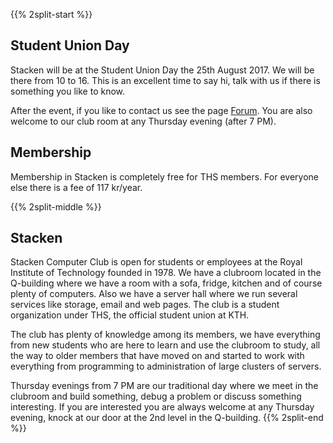<!-- 
.. title: Kårens Dag
.. slug: unionday
.. description:
-->

{{% 2split-start %}}
## Student Union Day
Stacken will be at the Student Union Day the 25th August 2017. We
will be there from 10 to 16. This is an excellent time to say hi,
talk with us if there is something you like to know.

After the event, if you like to contact us see the page
[Forum](forum). You are also welcome to our club room at any
Thursday evening (after 7 PM).

## Membership
Membership in Stacken is completely free for THS members. For everyone
else there is a fee of 117 kr/year.

{{% 2split-middle %}}
## Stacken
Stacken Computer Club is open for students or employees at the Royal
Institute of Technology founded in 1978. We have a clubroom located in the
Q-building where we have a room with a sofa, fridge, kitchen and of course
plenty of computers. Also we have a server hall where we run several
services like storage, email and web pages. The club is a student
organization under THS, the official student union at KTH.

The club has plenty of knowledge among its members, we have everything from
new students who are here to learn and use the clubroom to study, all the
way to older members that have moved on and started to work with everything
from programming to administration of large clusters of servers.

Thursday evenings from 7 PM are our traditional day where we meet in the
clubroom and build something, debug a problem or discuss something
interesting. If you are interested you are always welcome at any Thursday
evening, knock at our door at the 2nd level in the Q-building.
{{% 2split-end %}}
